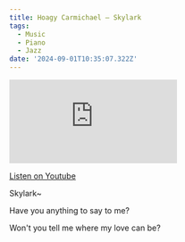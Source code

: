 ```yaml
---
title: Hoagy Carmichael – Skylark
tags:
  - Music
  - Piano
  - Jazz
date: '2024-09-01T10:35:07.322Z'
---
```


<iframe src="https://www.youtube-nocookie.com/embed/6mZmM3NveEs?modestbranding=1&showinfo=0&rel=0" title="YouTube video player" frameborder="0" allow="accelerometer; autoplay; encrypted-media; gyroscope; picture-in-picture;" allowfullscreen className="youtube_video"></iframe>

[Listen on Youtube](https://youtu.be/6mZmM3NveEs)

Skylark~

Have you anything to say to me?

Won't you tell me where my love can be?
